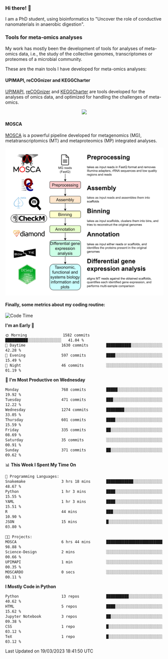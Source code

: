 ### Hi there! 👋

I am a PhD student, using bioinformatics to "Uncover the role of conductive nanomaterials in anaerobic digestion".

### Tools for meta-omics analyses

My work has mostly been the development of tools for analyses of meta-omics data, i.e., the study of the collective genomes, transcriptomes or proteomes of a microbial community.

These are the main tools I have developed for meta-omics analyses:

#### UPIMAPI, reCOGnizer and KEGGCharter

[UPIMAPI](https://github.com/iquasere/UPIMAPI), [reCOGnizer](https://github.com/iquasere/reCOGnizer) and [KEGGCharter](https://github.com/iquasere/KEGGCharter) are tools developed for the analyses of omics data, and optimized for handling the challenges of meta-omics.

<p align="center">
    <img src="assets/annotation_paper.png">
</p>

#### MOSCA

[MOSCA](https://github.com/iquasere/MOSCA) is a powerful pipeline developed for metagenomics (MG), metatranscriptomics (MT) and metaproteomics (MP) integrated analyses.

<p align="center">
    <img src="assets/mosca_workflow.png" align="center" width="700">
</p>


#### Finally, some metrics about my coding routine:

<!--START_SECTION:waka-->
![Code Time](http://img.shields.io/badge/Code%20Time-526%20hrs%2053%20mins-blue)

**I'm an Early 🐤** 

```text
🌞 Morning                1582 commits        ██████████░░░░░░░░░░░░░░░   41.04 % 
🌆 Daytime                1630 commits        ███████████░░░░░░░░░░░░░░   42.28 % 
🌃 Evening                597 commits         ████░░░░░░░░░░░░░░░░░░░░░   15.49 % 
🌙 Night                  46 commits          ░░░░░░░░░░░░░░░░░░░░░░░░░   01.19 % 
```
📅 **I'm Most Productive on Wednesday** 

```text
Monday                   768 commits         █████░░░░░░░░░░░░░░░░░░░░   19.92 % 
Tuesday                  471 commits         ███░░░░░░░░░░░░░░░░░░░░░░   12.22 % 
Wednesday                1274 commits        ████████░░░░░░░░░░░░░░░░░   33.05 % 
Thursday                 601 commits         ████░░░░░░░░░░░░░░░░░░░░░   15.59 % 
Friday                   335 commits         ██░░░░░░░░░░░░░░░░░░░░░░░   08.69 % 
Saturday                 35 commits          ░░░░░░░░░░░░░░░░░░░░░░░░░   00.91 % 
Sunday                   371 commits         ██░░░░░░░░░░░░░░░░░░░░░░░   09.62 % 
```


📊 **This Week I Spent My Time On** 

```text
💬 Programming Languages: 
Snakemake                3 hrs 18 mins       ████████████░░░░░░░░░░░░░   48.67 % 
Python                   1 hr 3 mins         ████░░░░░░░░░░░░░░░░░░░░░   15.55 % 
YAML                     1 hr 3 mins         ████░░░░░░░░░░░░░░░░░░░░░   15.51 % 
R                        44 mins             ███░░░░░░░░░░░░░░░░░░░░░░   10.90 % 
JSON                     15 mins             █░░░░░░░░░░░░░░░░░░░░░░░░   03.80 % 

🐱‍💻 Projects: 
MOSCA                    6 hrs 44 mins       █████████████████████████   98.88 % 
Science-Design           2 mins              ░░░░░░░░░░░░░░░░░░░░░░░░░   00.66 % 
UPIMAPI                  1 min               ░░░░░░░░░░░░░░░░░░░░░░░░░   00.35 % 
MOSCARDO                 0 secs              ░░░░░░░░░░░░░░░░░░░░░░░░░   00.11 % 
```

**I Mostly Code in Python** 

```text
Python                   13 repos            ██████████░░░░░░░░░░░░░░░   40.62 % 
HTML                     5 repos             ████░░░░░░░░░░░░░░░░░░░░░   15.62 % 
Jupyter Notebook         3 repos             ██░░░░░░░░░░░░░░░░░░░░░░░   09.38 % 
CSS                      1 repo              █░░░░░░░░░░░░░░░░░░░░░░░░   03.12 % 
TeX                      1 repo              █░░░░░░░░░░░░░░░░░░░░░░░░   03.12 % 
```




 Last Updated on 19/03/2023 18:41:50 UTC
<!--END_SECTION:waka-->
